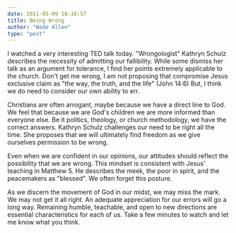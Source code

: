 ```yaml
---
date: 2011-05-09 18:16:57
title: Being Wrong
author: "Wade Allen"
type: "post"
---
```


I watched a very interesting TED talk today. "Wrongologist" Kathryn Schulz describes the necessity of admitting our fallibility. While some dismiss her talk as an argument for tolerance, I find her points extremely applicable to the church. Don't get me wrong, I am not proposing that compromise Jesus exclusive claim as "the way, the truth, and the life" (John 14:6) But, I think we do need to consider our own ability to err.

Christians are often arrogant, maybe because we have a direct line to God. We feel that because we are God's children we are more informed than everyone else. Be it politics, theology, or church methodology, we have the correct answers. Kathryn Schulz challenges our need to be right all the time. She proposes that we will ultimately find freedom as we give ourselves permission to be wrong. 

Even when we are confident in our opinions, our attitudes should reflect the possibility that we are wrong. This mindset is consistent with Jesus' teaching in Matthew 5. He describes the meek, the poor in spirit, and the peacemakers as "blessed". We often forget this posture. 

As we discern the movement of God in our midst, we may miss the mark. We may not get it all right. An adequate appreciation for our errors will go a long way. Remaining humble, teachable, and open to new directions are essential characteristics for each of us. Take a few minutes to watch and let me know what you think.



